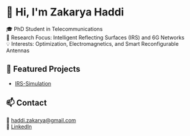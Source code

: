 # 👋 Hi, I'm Zakarya Haddi
🎓 PhD Student in Telecommunications  
🔬 Research Focus: Intelligent Reflecting Surfaces (IRS) and 6G Networks  
💡 Interests: Optimization, Electromagnetics, and Smart Reconfigurable Antennas  

## 📂 Featured Projects
- [IRS-Simulation](https://github.com/haddizakarya/IRS-Simulation)


## 📫 Contact
📧 haddi.zakarya@gmail.com  
🔗 [LinkedIn](https://linkedin.com/in/zakarya-haddi-174805162/)
